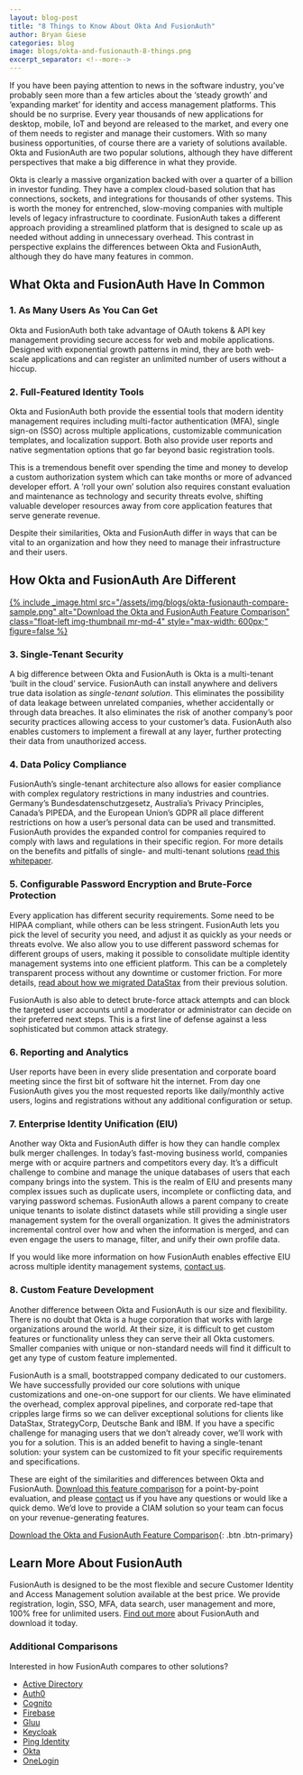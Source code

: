 ```yaml
---
layout: blog-post
title: "8 Things to Know About Okta And FusionAuth"
author: Bryan Giese
categories: blog
image: blogs/okta-and-fusionauth-8-things.png
excerpt_separator: <!--more-->
---
```


If you have been paying attention to news in the software industry, you’ve probably seen more than a few articles about the ‘steady growth’ and ‘expanding market’ for identity and access management platforms. This should be no surprise. Every year thousands of new applications for desktop, mobile, IoT and beyond are released to the market, and every one of them needs to register and manage their customers. With so many business opportunities, of course there are a variety of solutions available. Okta and FusionAuth are two popular solutions, although they have different perspectives that make a big difference in what they provide.
<!--more-->

Okta is clearly a massive organization backed with over a quarter of a billion in investor funding. They have a complex cloud-based solution that has connections, sockets, and integrations for thousands of other systems. This is worth the money for entrenched, slow-moving companies with multiple levels of legacy infrastructure to coordinate. FusionAuth takes a different approach providing a streamlined platform that is designed to scale up as needed without adding in unnecessary overhead. This contrast in perspective explains the differences between Okta and FusionAuth, although they do have many features in common.

## What Okta and FusionAuth Have In Common

### 1. As Many Users As You Can Get
Okta and FusionAuth both take advantage of OAuth tokens & API key management providing secure access for web and mobile applications. Designed with exponential growth patterns in mind, they are both web-scale applications and can register an unlimited number of users without a hiccup.

### 2. Full-Featured Identity Tools
Okta and FusionAuth both provide the essential tools that modern identity management requires including multi-factor authentication (MFA), single sign-on (SSO) across multiple applications, customizable communication templates, and localization support. Both also provide user reports and native segmentation options that go far beyond basic registration tools.

This is a tremendous benefit over spending the time and money to develop a custom authorization system which can take months or more of advanced developer effort. A ‘roll your own’ solution also requires constant evaluation and maintenance as technology and security threats evolve, shifting valuable developer resources away from core application features that serve generate revenue.

Despite their similarities, Okta and FusionAuth differ in ways that can be vital to an organization and how they need to manage their infrastructure and their users.  

## How Okta and FusionAuth Are Different

[{% include _image.html src="/assets/img/blogs/okta-fusionauth-compare-sample.png" alt="Download the Okta and FusionAuth Feature Comparison" class="float-left img-thumbnail mr-md-4" style="max-width: 600px;" figure=false %}](/resources/fusionauth-vs-okta.pdf "Download the Okta and FusionAuth Feature Comparison")

### 3. Single-Tenant Security
A big difference between Okta and FusionAuth is Okta is a multi-tenant ‘built in the cloud’ service. FusionAuth can install anywhere and delivers true data isolation as *single-tenant solution*. This eliminates the possibility of data leakage between unrelated companies, whether accidentally or through data breaches. It also eliminates the risk of another company’s poor security practices allowing access to your customer’s data. FusionAuth also enables customers to implement a firewall at any layer, further protecting their data from unauthorized access.

### 4. Data Policy Compliance
FusionAuth’s single-tenant architecture also allows for easier compliance with complex regulatory restrictions in many industries and countries. Germany’s Bundesdatenschutzgesetz, Australia’s Privacy Principles, Canada’s PIPEDA, and the European Union’s GDPR all place different restrictions on how a user’s personal data can be used and transmitted. FusionAuth provides the expanded control for companies required to comply with laws and regulations in their specific region.
For more details on the benefits and pitfalls of single- and multi-tenant solutions [read this whitepaper](/blog/2018/12/03/single-tenant-vs-multi-tenant).

### 5. Configurable Password Encryption and Brute-Force Protection
Every application has different security requirements. Some need to be HIPAA compliant, while others can be less stringent. FusionAuth lets you pick the level of security you need, and adjust it as quickly as your needs or threats evolve. We also allow you to use different password schemas for different groups of users, making it possible to consolidate multiple identity management systems into one efficient platform. This can be a completely transparent process without any downtime or customer friction. For more details, [read about how we migrated DataStax](/resources/datastax-case-study) from their previous solution.

FusionAuth is also able to detect brute-force attack attempts and can block the targeted user accounts until a moderator or administrator can decide on their preferred next steps. This is a first line of defense against a less sophisticated but common attack strategy.

### 6. Reporting and Analytics
User reports have been in every slide presentation and corporate board meeting since the first bit of software hit the internet. From day one FusionAuth gives you the most requested reports like daily/monthly active users, logins and registrations without any additional configuration or setup.

### 7. Enterprise Identity Unification (EIU)
Another way Okta and FusionAuth differ is how they can handle complex bulk merger challenges. In today’s fast-moving business world, companies merge with or acquire partners and competitors every day. It’s a difficult challenge to combine and manage the unique databases of users that each company brings into the system. This is the realm of EIU and presents many complex issues such as duplicate users, incomplete or conflicting data, and varying password schemas.
FusionAuth allows a parent company to create unique tenants to isolate distinct datasets while still providing a single user management system for the overall organization. It gives the administrators incremental control over how and when the information is merged, and can even engage the users to manage, filter, and unify their own profile data.

If you would like more information on how FusionAuth enables effective EIU across multiple identity management systems, [contact us](/contact).

### 8. Custom Feature Development
Another difference between Okta and FusionAuth is our size and flexibility. There is no doubt that Okta is a huge corporation that works with large organizations around the world. At their size, it is difficult to get custom features or functionality unless they can serve their all Okta customers. Smaller companies with unique or non-standard needs will find it difficult to get any type of custom feature implemented.

FusionAuth is a small, bootstrapped company dedicated to our customers. We have successfully provided our core solutions with unique customizations and one-on-one support for our clients. We have eliminated the overhead, complex approval pipelines, and corporate red-tape that cripples large firms so we can deliver exceptional solutions for clients like DataStax, StrategyCorp, Deutsche Bank and IBM. If you have a specific challenge for managing users that we don’t already cover, we’ll work with you for a solution. This is an added benefit to having a single-tenant solution: your system can be customized to fit your specific requirements and specifications.

These are eight of the similarities and differences between Okta and FusionAuth. [Download this feature comparison](/resources/fusionauth-vs-okta.pdf "Okta and FusionAuth Feature Comparison") for a point-by-point evaluation, and please [contact](/contact) us if you have any questions or would like a quick demo. We’d love to provide a CIAM solution so your team can focus on your revenue-generating features.

[Download the Okta and FusionAuth Feature Comparison](/resources/fusionauth-vs-okta.pdf "Okta and FusionAuth Feature Comparison"){: .btn .btn-primary}


## Learn More About FusionAuth
FusionAuth is designed to be the most flexible and secure Customer Identity and Access Management solution available at the best price. We provide registration, login, SSO, MFA, data search, user management and more, 100% free for unlimited users. [Find out more](/ "FusionAuth Home") about FusionAuth and download it today.

### Additional Comparisons

Interested in how FusionAuth compares to other solutions?
- [Active Directory](/blog/2018/09/14/active-directory-and-passport-ciam-comparison "Active Directory and FusionAuth")
- [Auth0](/blog/2018/10/19/auth0-and-fusionauth-a-tale-of-two-solutions "Auth0 and FusionAuth")
- [Cognito](/blog/2018/09/18/amazon-cognito-and-fusionauth-comparison "Amazon Cognito and FusionAuth")
- [Firebase](/blog/2018/10/02/firebase-and-fusionauth-ciam-comparison "Firebase and FusionAuth")
- [Gluu](/blog/2019/07/16/gluu-fusionauth-compare-identity-management "Gluu and FusionAuth")
- [Keycloak](/blog/2019/03/06/keycloak-fusionauth-comparison "Keycloak and FusionAuth")
- [Ping Identity](/blog/2018/10/08/quick-comparison-ping-identity-and-fusionauth "Ping Identity and FusionAuth")
- [Okta](/blog/2018/10/16/8-things-to-know-about-okta-and-fusionauth "Okta and FusionAuth")
- [OneLogin](/blog/2018/10/12/onelogin-and-fusionauth "OneLogin and FusionAuth")
